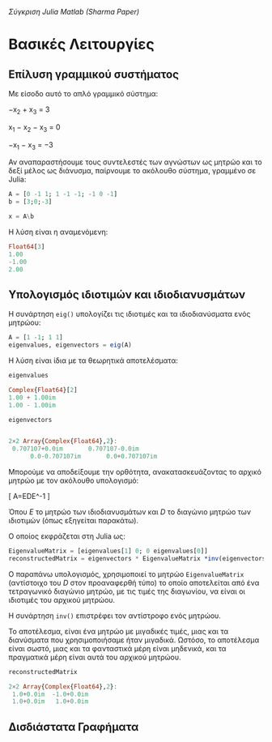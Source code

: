 _Σύγκριση Julia Matlab (Sharma Paper)_

# Βασικές Λειτουργίες

## Επίλυση γραμμικού συστήματος

Με είσοδο αυτό το απλό γραμμικό σύστημα:

−x<sub>2</sub> + x<sub>3</sub> = 3

x<sub>1</sub> − x<sub>2</sub> − x<sub>3</sub> = 0

−x<sub>1</sub> − x<sub>3</sub> = −3

Αν αναπαραστήσουμε τους συντελεστές των αγνώστων ως μητρώο και το δεξί μέλος ως διάνυσμα, παίρνουμε το ακόλουθο σύστημα, γραμμένο σε Julia:

```julia
A = [0 -1 1; 1 -1 -1; -1 0 -1]
b = [3;0;-3]

x = A\b
```

Η λύση είναι η αναμενόμενη:
```julia
Float64[3]
1.00
-1.00
2.00
```

## Υπολογισμός ιδιοτιμών και ιδιοδιανυσμάτων

Η συνάρτηση `eig()`  υπολογίζει τις ιδιοτιμές και τα ιδιοδιανύσματα ενός μητρώου:


```julia
A = [1 -1; 1 1]
eigenvalues, eigenvectors = eig(A)
```

Η λύση είναι ίδια με τα θεωρητικά αποτελέσματα:
```julia
eigenvalues

Complex{Float64}[2]
1.00 + 1.00im
1.00 - 1.00im

eigenvectors


2×2 Array{Complex{Float64},2}:
 0.707107+0.0im       0.707107-0.0im     
      0.0-0.707107im       0.0+0.707107im
```

Μπορούμε να αποδείξουμε την ορθότητα, ανακατασκευάζοντας το αρχικό μητρώο με τον ακόλουθο υπολογισμό:

\[
A=EDE^-1
\]

Όπου $Ε$ το μητρώο των ιδιοδιανυσμάτων και $D$ το διαγώνιο μητρώο των ιδιοτιμών (όπως εξηγείται παρακάτω).

Ο οποίος εκφράζεται στη Julia ως:

```julia
EigenvalueMatrix = [eigenvalues[1] 0; 0 eigenvalues[0]]
reconstructedMatrix = eigenvectors * EigenvalueMatrix *inv(eigenvectors)
```

Ο παραπάνω υπολογισμός, χρησιμοποιεί το μητρώο `EigenvalueMatrix` (αντίστοιχο του $D$ στον προαναφερθή τύπο) το οποίο αποτελείται από ένα τετραγωνικό διαγώνιο μητρώο, με τις τιμές της διαγωνίου, να είναι οι ιδιοτιμές του αρχικού μητρώου.

Η συνάρτηση `inv()` επιστρέφει τον αντίστροφο ενός μητρώου.

Το αποτέλεσμα, είναι ένα μητρώο με μιγαδικές τιμές, μιας και τα διανύσματα που χρησιμοποιήσαμε ήταν μιγαδικά.
Ωστόσο, το αποτέλεσμα είναι σωστό, μιας και τα φανταστικά μέρη είναι μηδενικά, και τα πραγματικά μέρη είναι αυτά του αρχικού μητρώου.

```julia
reconstructedMatrix

2×2 Array{Complex{Float64},2}:
 1.0+0.0im  -1.0+0.0im
 1.0+0.0im   1.0+0.0im
```

## Δισδιάστατα Γραφήματα
